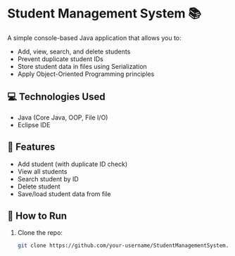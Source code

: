 # Student Management System 📚

A simple console-based Java application that allows you to:

- Add, view, search, and delete students
- Prevent duplicate student IDs
- Store student data in files using Serialization
- Apply Object-Oriented Programming principles

## 💻 Technologies Used

- Java (Core Java, OOP, File I/O)
- Eclipse IDE

## 📂 Features

- Add student (with duplicate ID check)
- View all students
- Search student by ID
- Delete student
- Save/load student data from file

## 🔧 How to Run

1. Clone the repo:
   ```bash
   git clone https://github.com/your-username/StudentManagementSystem.git
